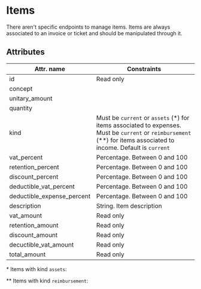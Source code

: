 # Items

There aren't specific endpoints to manage items. Items are always associated to an invoice or ticket and should be manipulated through it.

## Attributes

Attr. name |  Constraints
---------- |  -----------
id         | Read only
concept |
unitary_amount |
quantity |
kind | Must be `current` or `assets` (\*) for items associated to expenses.  Must be `current` or `reimbursement` (\*\*) for items associated to income.  Default is `current`
vat_percent                | Percentage. Between 0 and 100
retention_percent          | Percentage. Between 0 and 100
discount_percent           | Percentage. Between 0 and 100
deductible_vat_percent     | Percentage. Between 0 and 100
deductible_expense_percent | Percentage. Between 0 and 100
description                | String. Item description 
vat_amount                 | Read only
retention_amount           | Read only
discount_amount            | Read only
decuctible_vat_amount      | Read only
total_amount               | Read only

\* Items with kind `assets`:

\** Items with kind `reimbursement`:
